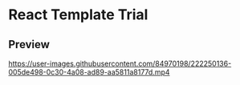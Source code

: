 # **React Template Trial**

## **Preview**

https://user-images.githubusercontent.com/84970198/222250136-005de498-0c30-4a08-ad89-aa5811a8177d.mp4

